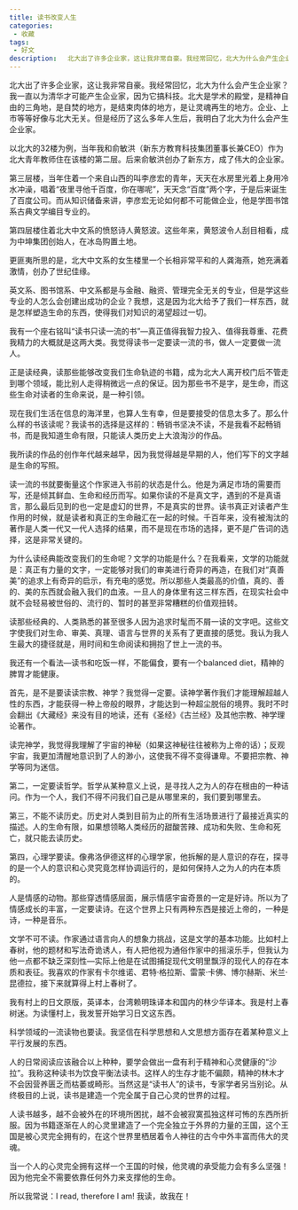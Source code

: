 ```yaml
---
title: 读书改变人生
categories:
 - 收藏
tags:
 - 好文
description: 　北大出了许多企业家，这让我非常自豪。我经常回忆，北大为什么会产生企业家？我一直以为清华才可能产生企业家，因为它搞科技。北大是学术的殿堂，是精神自由的三角地，是自焚的地方，是结束肉体的地方，是让灵魂再生的地方。企业、上市等等好像与北大无关。但是经历了这么多年人生后，我明白了北大为什么会产生企业家。
--- 
```


  北大出了许多企业家，这让我非常自豪。我经常回忆，北大为什么会产生企业家？我一直以为清华才可能产生企业家，因为它搞科技。北大是学术的殿堂，是精神自由的三角地，是自焚的地方，是结束肉体的地方，是让灵魂再生的地方。企业、上市等等好像与北大无关。但是经历了这么多年人生后，我明白了北大为什么会产生企业家。
  
  以北大的32楼为例，当年我和俞敏洪（新东方教育科技集团董事长兼CEO）作为北大青年教师住在该楼的第二层。后来俞敏洪创办了新东方，成了伟大的企业家。  
  
  第三层楼，当年住着一个来自山西的叫李彦宏的青年，天天在水房里光着上身用冷水冲澡，唱着“夜里寻他千百度，你在哪呢”，天天念“百度”两个字，于是后来诞生了百度公司。而从知识储备来讲，李彦宏无论如何都不可能做企业，他是学图书馆系古典文学编目专业的。  
  
  第四层楼住着北大中文系的愤怒诗人黄怒波。这些年来，黄怒波令人刮目相看，成为中坤集团创始人，在冰岛购置土地。  
  
  更匪夷所思的是，北大中文系的女生楼里一个长相非常平和的人龚海燕，她充满着激情，创办了世纪佳缘。  
  
  英文系、图书馆系、中文系都是与金融、融资、管理完全无关的专业，但是学这些专业的人怎么会创建出成功的企业？我想，这是因为北大给予了我们一样东西，就是怎样塑造生命的东西，使得我们对知识的渴望超过一切。  
  
  我有一个座右铭叫“读书只读一流的书”—真正值得我智力投入、值得我尊重、花费我精力的大概就是这两大类。我觉得读书一定要读一流的书，做人一定要做一流人。 
  
  正是读经典，读那些能够改变我们生命轨迹的书籍，成为北大人离开校门后不管走到哪个领域，能比别人走得稍微远一点的保证。因为那些书不是字，是生命，而这些生命对读者的生命来说，是一种引领。  
  
  现在我们生活在信息的海洋里，也算人生有幸，但是要接受的信息太多了。那么什么样的书该读呢？我读书的选择是这样的：畅销书坚决不读，不是我看不起畅销书，而是我知道生命有限，只能读人类历史上大浪淘沙的作品。  
  
  我所读的作品的创作年代越来越早，因为我觉得越是早期的人，他们写下的文字越是生命的写照。  
  
  读一流的书就要衡量这个作家进入书前的状态是什么。他是为满足市场的需要而写，还是倾其鲜血、生命和经历而写。如果你读的不是真文字，遇到的不是真语言，那么最后见到的也一定是虚幻的世界，不是真实的世界。读书真正对读者产生作用的时候，就是读者和真正的生命融汇在一起的时候。千百年来，没有被淘汰的著作是人类一代又一代人选择的结果，而不是现在市场的选择，更不是广告词的选择，这是非常关键的。  
  
  为什么读经典能改变我们的生命呢？文学的功能是什么？在我看来，文学的功能就是：真正有力量的文字，一定能够对我们的审美进行奇异的再造，在我们对“真善美”的追求上有奇异的启示，有充电的感觉。所以那些人类最高的价值，真的、善的、美的东西就会融入我们的血液。一旦人的身体里有这三样东西，在现实社会中就不会轻易被世俗的、流行的、暂时的甚至非常糟糕的价值观扭转。  
  
  读那些经典的、人类熟悉的甚至很多人因为追求时髦而不屑一读的文字吧。这些文字使我们对生命、审美、真理、语言与世界的关系有了更直接的感觉。我认为我人生最大的捷径就是，用时间和生命阅读和拥抱了世上一流的书。  
  
  我还有一个看法—读书和吃饭一样，不能偏食，要有一个balanced diet，精神的脾胃才能健康。  
  
  首先，是不是要读读宗教、神学？我觉得一定要。读神学著作我们才能理解超越人性的东西，才能获得一种上帝般的眼界，才能达到一种超尘脱俗的境界。我时不时会翻出《大藏经》来没有目的地读，还有《圣经》《古兰经》及其他宗教、神学理论著作。  
  
  读完神学，我觉得我理解了宇宙的神秘（如果这神秘往往被称为上帝的话）；反观宇宙，我更加清醒地意识到了人的渺小，这使我不得不变得谦卑。不要把宗教、神学等同为迷信。  
  
  第二，一定要读哲学。哲学从某种意义上说，是寻找人之为人的存在根由的一种诘问。作为一个人，我们不得不问我们自己是从哪里来的，我们要到哪里去。  
  
  第三，不能不读历史。历史对人类到目前为止的所有生活场景进行了最接近真实的描述。人的生命有限，如果想领略人类经历的甜酸苦辣、成功和失败、生命和死亡，就只能去读历史。  
  
  第四，心理学要读。像弗洛伊德这样的心理学家，他拆解的是人意识的存在，探寻的是一个人的意识和心灵究竟怎样协调运行的，是如何保持人之为人的内在本质的。
  
  人是情感的动物。那些穿透情感层面，展示情感宇宙奇景的一定是好诗。所以为了情感成长的丰富，一定要读诗。在这个世界上只有两种东西是接近上帝的，一种是诗，一种是音乐。  
  
  文学不可不读。作家通过语言向人的想象力挑战，这是文学的基本功能。比如村上春树，他的题材和写法奇诡诱人，有人把他视为通俗作家中的摇滚乐手，但我认为他一点都不缺乏深刻性—实际上他是在试图捕捉现代文明里飘浮的现代人的存在本质和表征。我喜欢的作家有卡尔维诺、君特·格拉斯、雷蒙·卡佛、博尔赫斯、米兰·昆德拉，接下来就算得上村上春树了。  
  
  我有村上的日文原版，英译本，台湾赖明珠译本和国内的林少华译本。我是村上春树迷。为读懂村上，我发誓开始学习日文这东西。
  
  科学领域的一流读物也要读。我坚信在科学思想和人文思想方面存在着某种意义上平行发展的东西。  
  
  人的日常阅读应该融合以上种种，要学会做出一盘有利于精神和心灵健康的“沙拉”。我称这种读书为饮食平衡法读书。这样人的生存才能不偏颇，精神的林木才不会因营养匮乏而枯萎或畸形。当然这是“读书人”的读书，专家学者另当别论。从终极目的上说，读书是建造一个完全属于自己心灵的世界的过程。
  
  人读书越多，越不会被外在的环境所困扰，越不会被寂寞孤独这样可怖的东西所折服。因为书籍逐渐在人的心灵里建造了一个完全独立于外界的力量的王国，这个王国是被心灵完全拥有的，在这个世界里栖居着令人神往的古今中外丰富而伟大的灵魂。  
  
  当一个人的心灵完全拥有这样一个王国的时候，他灵魂的承受能力会有多么坚强！因为他完全不需要依靠任何外力来支撑他的生命。 
  
  所以我常说：I read, therefore I am!  我读，故我在！
